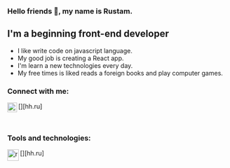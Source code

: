 ### Hello friends 👋, my name is Rustam.

## I'm a beginning front-end developer

- I like write code on javascript language.
- My good job is creating a React app.
- I'm learn a new technologies every day.
- My free times is liked reads a foreign books and play computer games.

### Connect with me:

[<img align="left" alt="headhunter" width="22px" src="https://upload.wikimedia.org/wikipedia/commons/7/79/HeadHunter_logo.png" />][hh.ru]

<br/>

### Tools and technologies:

[<img align="left" alt="react=" width="26px" src="https://upload.wikimedia.org/wikipedia/commons/thumb/a/a7/React-icon.svg/170px-React-icon.svg.png" />][hh.ru]

<!--
**andpigge/andpigge** is a ✨ _special_ ✨ repository because its `README.md` (this file) appears on your GitHub profile.

Here are some ideas to get you started:

- 🔭 I’m currently working on ...
- 🌱 I’m currently learning ...
- 👯 I’m looking to collaborate on ...
- 🤔 I’m looking for help with ...
- 💬 Ask me about ...
- 📫 How to reach me: ...
- 😄 Pronouns: ...
- ⚡ Fun fact: ...
-->
